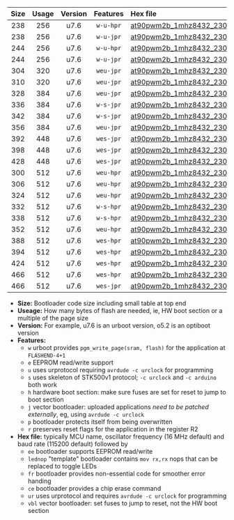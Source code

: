 |Size|Usage|Version|Features|Hex file|
|:-:|:-:|:-:|:-:|:--|
|238|256|u7.6|`w-u-hpr`|[at90pwm2b_1mhz8432_230400bps_ur.hex](https://raw.githubusercontent.com/stefanrueger/urboot/main/bootloaders/at90pwm2b/fcpu_1mhz8432/230400_bps/at90pwm2b_1mhz8432_230400bps_ur.hex)|
|238|256|u7.6|`w-u-jpr`|[at90pwm2b_1mhz8432_230400bps_ur_vbl.hex](https://raw.githubusercontent.com/stefanrueger/urboot/main/bootloaders/at90pwm2b/fcpu_1mhz8432/230400_bps/at90pwm2b_1mhz8432_230400bps_ur_vbl.hex)|
|244|256|u7.6|`w-u-hpr`|[at90pwm2b_1mhz8432_230400bps_lednop_ur.hex](https://raw.githubusercontent.com/stefanrueger/urboot/main/bootloaders/at90pwm2b/fcpu_1mhz8432/230400_bps/at90pwm2b_1mhz8432_230400bps_lednop_ur.hex)|
|244|256|u7.6|`w-u-jpr`|[at90pwm2b_1mhz8432_230400bps_lednop_ur_vbl.hex](https://raw.githubusercontent.com/stefanrueger/urboot/main/bootloaders/at90pwm2b/fcpu_1mhz8432/230400_bps/at90pwm2b_1mhz8432_230400bps_lednop_ur_vbl.hex)|
|304|320|u7.6|`weu-jpr`|[at90pwm2b_1mhz8432_230400bps_ee_ur_vbl.hex](https://raw.githubusercontent.com/stefanrueger/urboot/main/bootloaders/at90pwm2b/fcpu_1mhz8432/230400_bps/at90pwm2b_1mhz8432_230400bps_ee_ur_vbl.hex)|
|310|320|u7.6|`weu-jpr`|[at90pwm2b_1mhz8432_230400bps_ee_lednop_ur_vbl.hex](https://raw.githubusercontent.com/stefanrueger/urboot/main/bootloaders/at90pwm2b/fcpu_1mhz8432/230400_bps/at90pwm2b_1mhz8432_230400bps_ee_lednop_ur_vbl.hex)|
|328|384|u7.6|`weu-jpr`|[at90pwm2b_1mhz8432_230400bps_ee_lednop_fr_ur_vbl.hex](https://raw.githubusercontent.com/stefanrueger/urboot/main/bootloaders/at90pwm2b/fcpu_1mhz8432/230400_bps/at90pwm2b_1mhz8432_230400bps_ee_lednop_fr_ur_vbl.hex)|
|336|384|u7.6|`w-s-jpr`|[at90pwm2b_1mhz8432_230400bps_vbl.hex](https://raw.githubusercontent.com/stefanrueger/urboot/main/bootloaders/at90pwm2b/fcpu_1mhz8432/230400_bps/at90pwm2b_1mhz8432_230400bps_vbl.hex)|
|342|384|u7.6|`w-s-jpr`|[at90pwm2b_1mhz8432_230400bps_lednop_vbl.hex](https://raw.githubusercontent.com/stefanrueger/urboot/main/bootloaders/at90pwm2b/fcpu_1mhz8432/230400_bps/at90pwm2b_1mhz8432_230400bps_lednop_vbl.hex)|
|356|384|u7.6|`weu-jpr`|[at90pwm2b_1mhz8432_230400bps_ee_lednop_fr_ce_ur_vbl.hex](https://raw.githubusercontent.com/stefanrueger/urboot/main/bootloaders/at90pwm2b/fcpu_1mhz8432/230400_bps/at90pwm2b_1mhz8432_230400bps_ee_lednop_fr_ce_ur_vbl.hex)|
|392|448|u7.6|`wes-jpr`|[at90pwm2b_1mhz8432_230400bps_ee_vbl.hex](https://raw.githubusercontent.com/stefanrueger/urboot/main/bootloaders/at90pwm2b/fcpu_1mhz8432/230400_bps/at90pwm2b_1mhz8432_230400bps_ee_vbl.hex)|
|398|448|u7.6|`wes-jpr`|[at90pwm2b_1mhz8432_230400bps_ee_lednop_vbl.hex](https://raw.githubusercontent.com/stefanrueger/urboot/main/bootloaders/at90pwm2b/fcpu_1mhz8432/230400_bps/at90pwm2b_1mhz8432_230400bps_ee_lednop_vbl.hex)|
|428|448|u7.6|`wes-jpr`|[at90pwm2b_1mhz8432_230400bps_ee_lednop_fr_vbl.hex](https://raw.githubusercontent.com/stefanrueger/urboot/main/bootloaders/at90pwm2b/fcpu_1mhz8432/230400_bps/at90pwm2b_1mhz8432_230400bps_ee_lednop_fr_vbl.hex)|
|300|512|u7.6|`weu-hpr`|[at90pwm2b_1mhz8432_230400bps_ee_ur.hex](https://raw.githubusercontent.com/stefanrueger/urboot/main/bootloaders/at90pwm2b/fcpu_1mhz8432/230400_bps/at90pwm2b_1mhz8432_230400bps_ee_ur.hex)|
|306|512|u7.6|`weu-hpr`|[at90pwm2b_1mhz8432_230400bps_ee_lednop_ur.hex](https://raw.githubusercontent.com/stefanrueger/urboot/main/bootloaders/at90pwm2b/fcpu_1mhz8432/230400_bps/at90pwm2b_1mhz8432_230400bps_ee_lednop_ur.hex)|
|324|512|u7.6|`weu-hpr`|[at90pwm2b_1mhz8432_230400bps_ee_lednop_fr_ur.hex](https://raw.githubusercontent.com/stefanrueger/urboot/main/bootloaders/at90pwm2b/fcpu_1mhz8432/230400_bps/at90pwm2b_1mhz8432_230400bps_ee_lednop_fr_ur.hex)|
|332|512|u7.6|`w-s-hpr`|[at90pwm2b_1mhz8432_230400bps.hex](https://raw.githubusercontent.com/stefanrueger/urboot/main/bootloaders/at90pwm2b/fcpu_1mhz8432/230400_bps/at90pwm2b_1mhz8432_230400bps.hex)|
|338|512|u7.6|`w-s-hpr`|[at90pwm2b_1mhz8432_230400bps_lednop.hex](https://raw.githubusercontent.com/stefanrueger/urboot/main/bootloaders/at90pwm2b/fcpu_1mhz8432/230400_bps/at90pwm2b_1mhz8432_230400bps_lednop.hex)|
|352|512|u7.6|`weu-hpr`|[at90pwm2b_1mhz8432_230400bps_ee_lednop_fr_ce_ur.hex](https://raw.githubusercontent.com/stefanrueger/urboot/main/bootloaders/at90pwm2b/fcpu_1mhz8432/230400_bps/at90pwm2b_1mhz8432_230400bps_ee_lednop_fr_ce_ur.hex)|
|388|512|u7.6|`wes-hpr`|[at90pwm2b_1mhz8432_230400bps_ee.hex](https://raw.githubusercontent.com/stefanrueger/urboot/main/bootloaders/at90pwm2b/fcpu_1mhz8432/230400_bps/at90pwm2b_1mhz8432_230400bps_ee.hex)|
|394|512|u7.6|`wes-hpr`|[at90pwm2b_1mhz8432_230400bps_ee_lednop.hex](https://raw.githubusercontent.com/stefanrueger/urboot/main/bootloaders/at90pwm2b/fcpu_1mhz8432/230400_bps/at90pwm2b_1mhz8432_230400bps_ee_lednop.hex)|
|424|512|u7.6|`wes-hpr`|[at90pwm2b_1mhz8432_230400bps_ee_lednop_fr.hex](https://raw.githubusercontent.com/stefanrueger/urboot/main/bootloaders/at90pwm2b/fcpu_1mhz8432/230400_bps/at90pwm2b_1mhz8432_230400bps_ee_lednop_fr.hex)|
|466|512|u7.6|`wes-hpr`|[at90pwm2b_1mhz8432_230400bps_ee_lednop_fr_ce.hex](https://raw.githubusercontent.com/stefanrueger/urboot/main/bootloaders/at90pwm2b/fcpu_1mhz8432/230400_bps/at90pwm2b_1mhz8432_230400bps_ee_lednop_fr_ce.hex)|
|466|512|u7.6|`wes-jpr`|[at90pwm2b_1mhz8432_230400bps_ee_lednop_fr_ce_vbl.hex](https://raw.githubusercontent.com/stefanrueger/urboot/main/bootloaders/at90pwm2b/fcpu_1mhz8432/230400_bps/at90pwm2b_1mhz8432_230400bps_ee_lednop_fr_ce_vbl.hex)|

- **Size:** Bootloader code size including small table at top end
- **Useage:** How many bytes of flash are needed, ie, HW boot section or a multiple of the page size
- **Version:** For example, u7.6 is an urboot version, o5.2 is an optiboot version
- **Features:**
  + `w` urboot provides `pgm_write_page(sram, flash)` for the application at `FLASHEND-4+1`
  + `e` EEPROM read/write support
  + `u` uses urprotocol requiring `avrdude -c urclock` for programming
  + `s` uses skeleton of STK500v1 protocol; `-c urclock` and `-c arduino` both work
  + `h` hardware boot section: make sure fuses are set for reset to jump to boot section
  + `j` vector bootloader: uploaded applications *need to be patched externally*, eg, using `avrdude -c urclock`
  + `p` bootloader protects itself from being overwritten
  + `r` preserves reset flags for the application in the register R2
- **Hex file:** typically MCU name, oscillator frequency (16 MHz default) and baud rate (115200 default) followed by
  + `ee` bootloader supports EEPROM read/write
  + `lednop` "template" bootloader contains `mov rx,rx` nops that can be replaced to toggle LEDs
  + `fr` bootloader provides non-essential code for smoother error handing
  + `ce` bootloader provides a chip erase command
  + `ur` uses urprotocol and requires `avrdude -c urclock` for programming
  + `vbl` vector bootloader: set fuses to jump to reset, not the HW boot section

